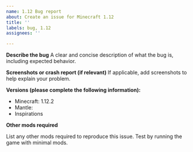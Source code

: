 ```yaml
---
name: 1.12 Bug report
about: Create an issue for Minecraft 1.12
title: ''
labels: bug, 1.12
assignees: ''

---
```


**Describe the bug**
A clear and concise description of what the bug is, including expected behavior.

**Screenshots or crash report (if relevant)**
If applicable, add screenshots to help explain your problem.

**Versions (please complete the following information):**
 - Minecraft: 1.12.2
 - Mantle: 
 - Inspirations 

**Other mods required**

List any other mods required to reproduce this issue. Test by running the game with minimal mods.
